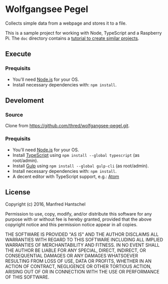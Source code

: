 # Wolfgangsee Pegel

Collects simple data from a webpage and stores it to a file.

This is a sample project for working with Node, TypeScript and a Raspberry Pi. The `doc` directory contains a [tutorial to create similar projects](doc/tutorial.md).

## Execute

### Prequisits

* You'll need [Node.js](https://nodejs.org/) for your OS.
* Install necessary dependencies with: `npm install`.

## Develoment

### Source

Clone from https://github.com/thred/wolfgangsee-pegel.git.

### Prequisits

* You'll need [Node.js](https://nodejs.org/) for your OS.
* Install [TypeScript](http://www.typescriptlang.org/) using `npm install --global typescript` (as root/admin).
* Install [Gulp](http://gulpjs.com/) using `npm install --global gulp-cli` (as root/admin).
* Install necessary dependencies with: `npm install`.
* A decent editor with TypeScript support, e.g.: [Atom](https://atom.io/)

## License

Copyright (c) 2016, Manfred Hantschel

Permission to use, copy, modify, and/or distribute this software for any purpose with or without fee is hereby granted, provided that the above copyright notice and this permission notice appear in all copies.

THE SOFTWARE IS PROVIDED "AS IS" AND THE AUTHOR DISCLAIMS ALL WARRANTIES WITH REGARD TO THIS SOFTWARE INCLUDING ALL IMPLIED WARRANTIES OF MERCHANTABILITY AND FITNESS. IN NO EVENT SHALL THE AUTHOR BE LIABLE FOR ANY SPECIAL, DIRECT, INDIRECT, OR CONSEQUENTIAL DAMAGES OR ANY DAMAGES WHATSOEVER RESULTING FROM LOSS OF USE, DATA OR PROFITS, WHETHER IN AN ACTION OF CONTRACT, NEGLIGENCE OR OTHER TORTIOUS ACTION, ARISING OUT OF OR IN CONNECTION WITH THE USE OR PERFORMANCE OF THIS SOFTWARE.
